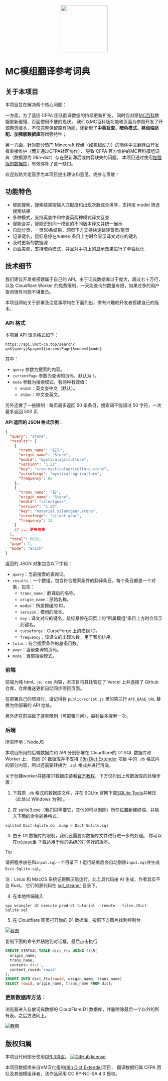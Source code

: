 <div align="center">
<img height="150" src="public/favicon.ico"/>
</div>

# MC模组翻译参考词典

## 关于本项目

本项目旨在解决两个核心问题：

一方面，为了适应 CFPA 团队翻译数据的持续更新扩充，
同时应对原[MC百科](https://dict.mcmod.cn/)数据更新缓慢、页面使用不便的现状，
我们以MC百科版功能和页面为参照开发了开源网页版本，不仅完整保留原有功能，还新增了**中英互查、暗色模式、移动端适配、加强版数据库**等增强特性；

另一方面，针对部分热门 Minecraft 模组（如机械动力）的简体中文翻译由开发者直接维护（而非通过CFPA社区协作），
导致 CFPA 官方维护的MC百科模组词典（数据源为 i18n-dict）存在更新滞后或内容缺失的问题。
本项目通过使用[加强版的数据库](https://github.com/VM-Chinese-translate-group/i18n-Dict-Extender)，有效弥补了这一缺口。

欢迎各路大佬高手为本项目提出建议和意见，或参与贡献！

## 功能特色

- 智能搜索，搜索结果按输入匹配度和出现次数综合排序，支持按 modid 筛选搜索结果
- 多种模式，支持英查中和中查英两种模式译文互查
- 智能合并，智能识别同一模组的不同版本译文并统一展示
- 自动分页，一页50条结果，网页下方支持快速跳转首页/尾页
- 记录键名，鼠标悬停在`所属模组`条目上方时会显示译文对应的键名
- 及时更新的数据源
- 页面美观，支持暗色模式，并且对手机上的显示效果进行了单独优化

## 技术细节

我们建议开发者搭建属于自己的 API。由于词典数据库过于庞大，超过七十万行，
以及 Cloudflare Worker 的免费限制，一天能查询的数量有限，如果过多的用户查询很有可能不堪重负。

本项目网站关于部署及注意事项均在下面列出，供有兴趣的开发者搭建自己的版本。

### API 格式

本项目 API 请求格式如下：

```
https://api.vmct-cn.top/search?q=${query}&page=${currentPage}&mode=${mode}
```

其中：

  * `query` 参数为搜索的内容。
  * `currentPage` 参数为查询的页码，默认为 `1`。
  * `mode` 参数为搜索模式，有两种有效值：
      * `en2zh`：英文查中文（默认）。
      * `zh2en`：中文查英文。

另外还做了一些限制：每页最多返回 50 条条目，搜索词不能超过 50 字符，一次最多返回 500 页

**API 返回的 JSON 格式示例：**

```json
{
  "query": "stone",
  "results": [
    {
      "trans_name": "石头",
      "origin_name": "Stone",
      "modid": "mysticalagriculture",
      "version": "1.21",
      "key": "crop.mysticalagriculture.stone",
      "curseforge": "mystical-agriculture",
      "frequency": 82
    },
    {
      "trans_name": "石",
      "origin_name": "Stone",
      "modid": "silentgear",
      "version": "1.20",
      "key": "material.silentgear.stone",
      "curseforge": "silent-gear",
      "frequency": 13
    }
    // ... 更多结果
  ],
  "total": 6032,
  "page": 1,
  "mode": "en2zh"
}
```

返回的 JSON 对象包含以下字段：

  * `query`：当前搜索的查询词。
  * `results`：一个数组，包含符合搜索条件的翻译条目。每个条目都是一个对象，包含：
      * `trans_name`：翻译后的名称。
      * `origin_name`：原始名称。
      * `modid`：所属模组的 ID。
      * `version`：模组的版本。
      * `key`：译文对应的键名，鼠标悬停在网页上的“所属模组”条目上方时会显示此键名。
      * `curseforge`：CurseForge 上的模组 ID。
      * `frequency`：该译文的出现次数，用于智能排序。
  * `total`：符合搜索条件的总条目数。
  * `page`：当前查询的页码。
  * `mode`：当前搜索模式。

### 前端

前端为纯 html、js、css 内容，本项目将其托管在了 Vercel 上并连接了 Github 仓库，仓库推送更新自动同步项目页面。

在部署自己的项目时，请记得将 `public/script.js` 里的第三行 `API_BASE_URL` 替换为你部署的 API 地址。

另外还在前端做了速率限制（可配置时间），每秒最多搜索一次。

### 后端

所需环境：NodeJS

本项目所用的后端数据库和 API 分别部署在 Cloudflare的 D1 SQL 数据库和 Worker 上，
然而 D1 数据库并不支持 [i18n Dict Extender](https://github.com/VM-Chinese-translate-group/i18n-Dict-Extender) 项目
中的 `.db` 格式内的部分内容，所以还需要转换为 `.sql` 格式并进行清洗。

关于创建worker并链接D1数据库请看[官方教程](https://developers.cloudflare.com/d1/get-started/)，下方仅列出上传数据库的处理步骤：

1. 下载原 `.db` 格式的数据库文件，并在 SQLite 官网下载[SQLite Tools](https://www.sqlite.org/2025/sqlite-tools-win-x64-3500400.zip)并解压（此处以 Windows 为例）。

2. 在 sqlite3.exe（我们只需要它，其他的可以删除）所在位置新建终端，并输入下面的命令转换格式：

```shell
sqlite3 Dict-Sqlite.db .dump > Dict-Sqlite.sql
```

3. 由于 D1 数据库的限制，我们还需要对数据库文件进行进一步的处理。
你可以在[release](https://github.com/Wulian233/mcmod-translation-dict/releases/tag/sql_cleaner)里
下载适用于你的系统的打包好的版本。

> [!TIP]
> 请把程序放在和`input.sql`一个目录下！运行结束后会自动删除`input.sql`并生成`Dict-Sqlite.sql`。
>
> 注：Linux 和 MacOS 系统记得解压后运行。此工具代码由 AI 生成，作者其实不会 Rust。
> 它们的源代码在 [sql_cleaner](sql_cleaner/) 目录下。

4. 在本地终端输入

```shell
npx wrangler d1 execute prod-d1-tutorial --remote --file=./Dict-Sqlite.sql
```

5. 在 Cloudflare 网页打开你的 D1 数据库，按照下方图片找到控制台

![截图](https://youke1.picui.cn/s1/2025/08/12/689b1bd5ac843.png)

复制下面的命令并粘贴到对话框，最后点击执行

```sql
CREATE VIRTUAL TABLE dict_fts USING fts5(
  origin_name,
  trans_name,
  content='dict',
  content_rowid='rowid'
);
INSERT INTO dict_fts(rowid, origin_name, trans_name)
SELECT rowid, origin_name, trans_name FROM dict;
```

### 更新数据库方法：

浏览器进入存放词典数据的 CloudFlare D1 数据库，并删除除最后一个以外的所有表。之后方法同上。

![截图](https://youke1.picui.cn/s1/2025/08/12/689b1e84f13f4.png)

## 版权归属

本项目代码部分使用[GPL3协议](LICENSE.md)。
[![GitHub license](https://img.shields.io/github/license/Wulian233/mcmod-translation-dict?style=flat-square)](LICENSE.md)

本项目数据库来自VM汉化组的[i18n Dict Extender](https://github.com/VM-Chinese-translate-group/i18n-Dict-Extender)项目，
翻译数据归属 CFPA 团队及其他模组译者，该作品采用 CC BY-NC-SA 4.0 授权。
